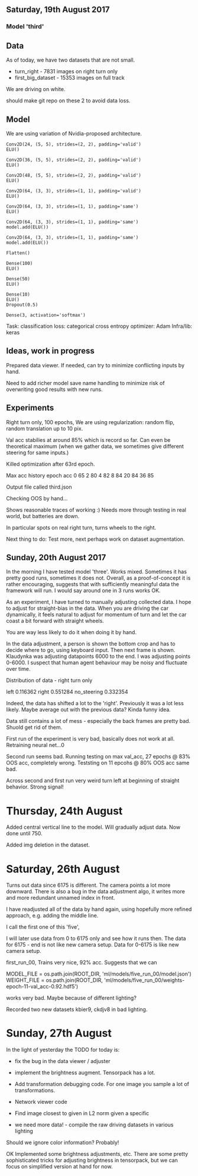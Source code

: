 Saturday, 19th August 2017
------------------------

### Model 'third'

## Data

As of today, we have two datasets that are not small.

- turn_right - 7831 images on right turn only
- first_big_dataset - 15353 images on full track

We are driving on white.

should make git repo on these 2 to avoid data loss.


## Model
We are using variation of Nvidia-proposed architecture.

    Conv2D(24, (5, 5), strides=(2, 2), padding='valid')
    ELU()

    Conv2D(36, (5, 5), strides=(2, 2), padding='valid')
    ELU()

    Conv2D(48, (5, 5), strides=(2, 2), padding='valid')
    ELU()

    Conv2D(64, (3, 3), strides=(1, 1), padding='valid')
    ELU()

    Conv2D(64, (3, 3), strides=(1, 1), padding='same')
    ELU()

    Conv2D(64, (3, 3), strides=(1, 1), padding='same')
    model.add(ELU())

    Conv2D(64, (3, 3), strides=(1, 1), padding='same')
    model.add(ELU())

    Flatten()

    Dense(100)
    ELU()

    Dense(50)
    ELU()

    Dense(10)
    ELU()
    Dropout(0.5)

    Dense(3, activation='softmax')


Task: classification
loss: categorical cross entropy
optimizer: Adam
Infra/lib: keras



## Ideas, work in progress

Prepared data viewer. If needed, can try to minimize conflicting inputs
by hand.

Need to add richer model save name handling to minimize risk of
overwriting good results with new runs.



## Experiments

Right turn only, 100 epochs,
We are using regularization: random flip, random translation up to 10 pix.

Val acc stabilies at around 85% which is record so far.
Can even be theoretical maximum (when we gather data, we sometimes give
different steering for same inputs.)

Killed optimization after 63rd epoch.

Max acc history
epoch acc
0 65
2 80
4 82
8 84
20 84
36 85


Output file called third.json

Checking OOS by hand...

Shows reasonable traces of working :)
Needs more through testing in real world, but batteries are down.

In particular spots on real right turn, turns wheels to the right.

Next thing to do: Test more, next perhaps work on dataset augmentation.



Sunday, 20th August 2017
------------------------

In the morning I have tested model 'three'.
Works mixed. Sometimes it has pretty good runs, sometimes it does not.
Overall, as a proof-of-concept it is rather encouraging, suggests
that with sufficiently meaningful data the framework will run.
I would say around one in 3 runs works OK.


As an experiment, I have turned to manually adjusting  collected data.
I hope to adjust for straight-bias in the data.
When you are driving the car dynamically, it feels natural to adjust
for momentum of turn and let the car coast a bit forward with straight wheels.

You are way less likely to do it when doing it by hand.

In the data adjustment, a person is shown the bottom crop and has to decide
 where to go, using keyboard input. Then next frame is shown.
Klaudynka was adjusting datapoints 6000 to the end. I was adjusting
points 0-6000. I suspect that human agent behaviour may be noisy and
fluctuate over time.

Distribution of data - right turn only

left           0.116362
right          0.551284
no_steering    0.332354

Indeed, the data has shifted a lot to the 'right'. Previously it was a lot less
likely. Maybe average out with the previous data? Kinda funny idea.

Data still contains a lot of mess - especially the back frames are pretty bad.
Shuold get rid of them.


First run of the experiment is very bad, basically does not work at all.
Retraining neural net...0

Second run seems bad. Running testing on max val_acc, 27 epochs @ 83% OOS acc,
completely wrong.
Teststing on 11 epcohs @ 80% OOS acc same bad.

Across second and first run very weird turn left at beginning of straight
behavior. Strong signal!


Thursday, 24th August
====================

Added central vertical line to the model. Will gradually adjust data.
Now done until 750.

Added img deletion in the dataset.


Saturday, 26th August
=====================

Turns out data since 6175 is different. The camera points a lot more downward.
There is also a bug in the data adjustment algo, it writes more and more redundant
unnamed index in front.

I have readjusted all of the data by hand again, using hopefully more
refined approach, e.g. adding the middle line.

I call the first one of this 'five',

I will later use data from 0 to 6175 only and see how it runs then.
The data for 6175 - end is not like new camera setup.
Data for 0-6175 is like new camera setup.


first_run_00,
Trains very nice, 92% acc. Suggests that we can


MODEL_FILE = os.path.join(ROOT_DIR, 'ml/models/five_run_00/model.json')
WEIGHT_FILE = os.path.join(ROOT_DIR, 'ml/models/five_run_00/weights-epoch-11-val_acc-0.92.hdf5')

works very bad.
Maybe because of different lighting?

Recorded two new datasets kbier9, ckdjv8 in bad lighting.


Sunday, 27th August
===================

In the light of yesterday the TODO for today is:
- fix the bug in the data viewer / adjuster
- implement the brightness augment. Tensorpack has a lot.
- Add transformation debugging code. For one image you sample a lot
  of transformations.
- Network viewer code
- Find image closest to given in L2 norm given a specific

- we need more data! - compile the raw driving datasets in various lighting


Should we ignore color information? Probably!

OK Implemented some brightness adjustments, etc.
There are some pretty sophisticated tricks for adjusting brightness in
tensorpack, but we can focus on simplified version at hand for now.

